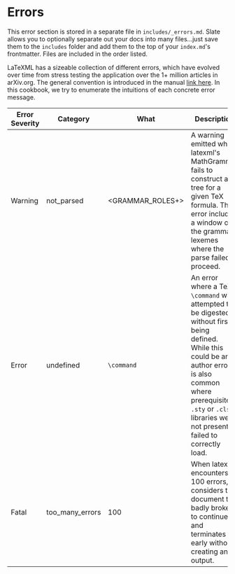 # Errors

<aside class="notice">
This error section is stored in a separate file in <code>includes/_errors.md</code>. Slate allows you to optionally separate out your docs into many files...just save them to the <code>includes</code> folder and add them to the top of your <code>index.md</code>'s frontmatter. Files are included in the order listed.
</aside>

LaTeXML has a sizeable collection of different errors, which have evolved over time from stress testing the application over the 1+ million articles in arXiv.org. The general convention is introduced in the manual [link here](https://dlmf.nist.gov/LaTeXML/manual/errorcodes/). In this cookbook, we try to enumerate the intuitions of each concrete error message.


Error Severity | Category   | What | Description
-------------- | -------    | ---- | ------
Warning        | not_parsed | <GRAMMAR_ROLES+> | A warning emitted when latexml's MathGrammar fails to construct a tree for a given TeX formula. The error includes a window of the grammar lexemes where the parse failed to proceed.
Error          | undefined  | `\command` | An error where a TeX `\command` was attempted to be digested without first being defined. While this could be an author error, it is also common where prerequisite `.sty` or `.cls` libraries were not present or failed to correctly load.
Fatal          | too_many_errors | 100 | When latexml encounters 100 errors, it considers the document too badly broken to continue, and terminates early without creating any output.